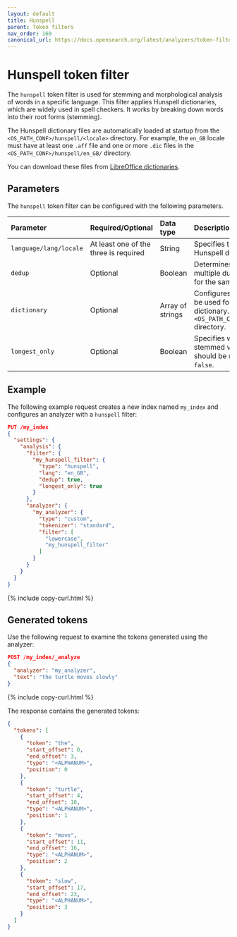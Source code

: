 ```yaml
---
layout: default
title: Hunspell
parent: Token filters
nav_order: 160
canonical_url: https://docs.opensearch.org/latest/analyzers/token-filters/hunspell/
---
```


# Hunspell token filter

The `hunspell` token filter is used for stemming and morphological analysis of words in a specific language. This filter applies Hunspell dictionaries, which are widely used in spell checkers. It works by breaking down words into their root forms (stemming).

The Hunspell dictionary files are automatically loaded at startup from the `<OS_PATH_CONF>/hunspell/<locale>` directory. For example, the `en_GB` locale must have at least one `.aff` file and one or more `.dic` files in the `<OS_PATH_CONF>/hunspell/en_GB/` directory.

You can download these files from [LibreOffice dictionaries](https://github.com/LibreOffice/dictionaries).

## Parameters

The `hunspell` token filter can be configured with the following parameters.

Parameter | Required/Optional | Data type | Description
:--- | :--- | :--- | :--- 
`language/lang/locale` | At least one of the three is required | String | Specifies the language for the Hunspell dictionary.
`dedup` | Optional | Boolean | Determines whether to remove multiple duplicate stemming terms for the same token. Default is `true`.
`dictionary` | Optional | Array of strings | Configures the dictionary files to be used for the Hunspell dictionary. Default is all files in the `<OS_PATH_CONF>/hunspell/<locale>` directory.
`longest_only` | Optional | Boolean | Specifies whether only the longest stemmed version of the token should be returned. Default is `false`.

## Example

The following example request creates a new index named `my_index` and configures an analyzer with a `hunspell` filter:

```json
PUT /my_index
{
  "settings": {
    "analysis": {
      "filter": {
        "my_hunspell_filter": {
          "type": "hunspell",
          "lang": "en_GB",
          "dedup": true,
          "longest_only": true
        }
      },
      "analyzer": {
        "my_analyzer": {
          "type": "custom",
          "tokenizer": "standard",
          "filter": [
            "lowercase",
            "my_hunspell_filter"
          ]
        }
      }
    }
  }
}
```
{% include copy-curl.html %}

## Generated tokens

Use the following request to examine the tokens generated using the analyzer:

```json
POST /my_index/_analyze
{
  "analyzer": "my_analyzer",
  "text": "the turtle moves slowly"
}
```
{% include copy-curl.html %}

The response contains the generated tokens:

```json
{
  "tokens": [
    {
      "token": "the",
      "start_offset": 0,
      "end_offset": 3,
      "type": "<ALPHANUM>",
      "position": 0
    },
    {
      "token": "turtle",
      "start_offset": 4,
      "end_offset": 10,
      "type": "<ALPHANUM>",
      "position": 1
    },
    {
      "token": "move",
      "start_offset": 11,
      "end_offset": 16,
      "type": "<ALPHANUM>",
      "position": 2
    },
    {
      "token": "slow",
      "start_offset": 17,
      "end_offset": 23,
      "type": "<ALPHANUM>",
      "position": 3
    }
  ]
}
```
